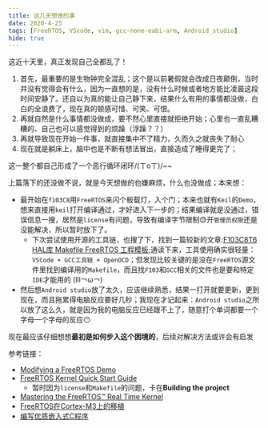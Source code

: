 ```yaml
---
title: 这几天想做的事
date: 2020-4-25
tags: [FreeRTOS, VScode, vim, gcc-none-eabi-arm, Android_studio]
hide: true
---
```


这近十天里，真正发现自己全都乱了！
1. 首先，最重要的是生物钟完全混乱；这个是以前暑假就会改成日夜颠倒，当时并没有觉得会有什么，因为一直想的是，没有什么时候或者地方能比凌晨这段时间安静了。还自以为真的能让自己静下来，结果什么有用的事情都没做，白白的全浪费了，现在真的顿感可惜、可笑、可恨。
2. 再就自然是什么事情都没做成，要不然心里直接就拒绝开始；心里也一直乱糟糟的、自己也可以感觉得到的烦躁（浮躁？？）
3. 再就导致现在开始一件事，就直接集中不了精力，久而久之就丧失了耐心
4. 现在就是躺床上，脑中也是不断有想法冒出，直接造成了睡得更完了；

这一整个都自己形成了一个恶行循环闭环/(ㄒoㄒ)/~~

上篇落下的还没做不说，就是今天想做的也嫌麻烦，什么也没做成；本来想：
- 最开始在``f103C8``用``FreeRTOS``来闪个板载灯，入个门；本来也就有``Keil``的``Demo``，想来直接用``keil``打开编译通过，才好进入下一步的；结果编译就是没通过，错误信息一搜，居然是``license``有问题，导致有编译字节限制😓开``管理员权限``还是没能解决，所以暂时放下了。
	- 下次尝试使用开源的工具链，也搜了下，找到一篇较新的文章:[F103C8T6 HAL库 Makefile FreeRTOS 工程模板](https://www.cnblogs.com/Luad/p/12635149.html);通读下来，工具使用确实很轻量：``VSCode + GCC工具链 + OpenOCD``；但发现比较关键的是没在``FreeRTOS``源文件里找到编译用的``Makefile``，而且找``F103``和``GCC``相关的文件也是要和特定``IDE``才能用的 (lll￢ω￢)
- 然后想``Android studio``放了太久，应该继续熟悉，结果一打开就要更新，更到现在，而且拖累得电脑反应要好几秒；我现在才记起来：``Android studio``之所以放了这么久，就是因为我的电脑反应已经跟不上了，随意打个单词都要一个字母一个字母的反应😶

现在最应该仔细想想**最初是如何步入这个困境的**，后续对解决方法或许会有启发

参考链接：
- [Modifying a FreeRTOS Demo](https://www.freertos.org/porting-a-freertos-demo-to-different-hardware.html)
- [FreeRTOS Kernel Quick Start Guide](https://www.freertos.org/FreeRTOS-quick-start-guide.html)
	- 暂时因为``license``和``Makefile``的问题，卡在**Building the project**
- [Mastering the FreeRTOS™ Real Time Kernel](https://www.freertos.org/wp-content/uploads/2018/07/161204_Mastering_the_FreeRTOS_Real_Time_Kernel-A_Hands-On_Tutorial_Guide.pdf)
- [FreeRTOS在Cortex-M3上的移植](https://blog.csdn.net/zhzht19861011/article/details/50072033)
- [编写优质嵌入式C程序](https://blog.csdn.net/zhzht19861011/article/details/45508029)

